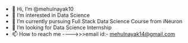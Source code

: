 - 👋 Hi, I’m @mehulnayak10
- 👀 I’m interested in Data Science
- 🌱 I’m currently pursuing Full Stack Data Science Course from iNeuron
- 💞️ I’m looking for Data Science Internship
- 📫 How to reach me ---->>>email id:- mehulnayak14@gmail.com

<!---
mehulnayak10/mehulnayak10 is a ✨ special ✨ repository because its `README.md` (this file) appears on your GitHub profile.
You can click the Preview link to take a look at your changes.
--->
